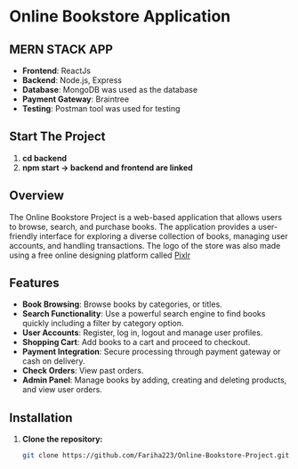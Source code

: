 # **Online Bookstore Application**

## **MERN STACK APP**

- **Frontend**: ReactJs
- **Backend**: Node.js, Express 
- **Database**: MongoDB was used as the database
- **Payment Gateway**: Braintree
- **Testing**: Postman tool was used for testing

## **Start The Project**
1. **cd backend**
2. **npm start -> backend and frontend are linked**

## **Overview**

The Online Bookstore Project is a web-based application that allows users to browse, search, and purchase books. The application provides a user-friendly interface for exploring a diverse collection of books, managing user accounts, and handling transactions. The logo of the store was also made using a free online designing platform called [Pixlr](https://pixlr.com/)

## **Features**

- **Book Browsing**: Browse books by categories, or titles.
- **Search Functionality**: Use a powerful search engine to find books quickly including a filter by category option.
- **User Accounts**: Register, log in, logout and manage user profiles.
- **Shopping Cart**: Add books to a cart and proceed to checkout.
- **Payment Integration**: Secure processing through payment gateway or cash on delivery.
- **Check Orders**: View past orders.
- **Admin Panel**: Manage books by adding, creating and deleting products, and view user orders.

## **Installation**

1. **Clone the repository:**
   ```bash
   git clone https://github.com/Fariha223/Online-Bookstore-Project.git
